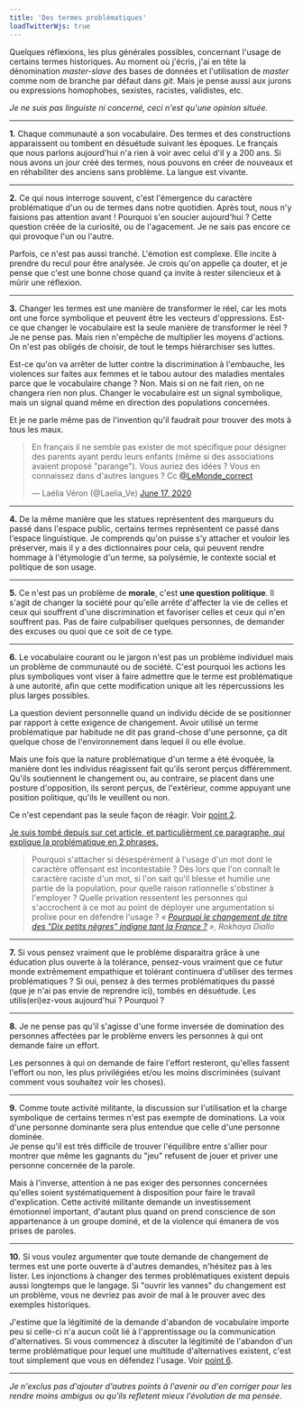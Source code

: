 ```yaml
---
title: 'Des termes problématiques'
loadTwitterWjs: true
---
```


Quelques réflexions, les plus générales possibles, concernant l'usage de
certains termes historiques. Au moment où j'écris, j'ai en tête la dénomination
_master-slave_ des bases de données et l'utilisation de _master_ comme nom de
branche par défaut dans _git_. Mais je pense aussi aux jurons ou expressions
homophobes, sexistes, racistes, validistes, etc.

_Je ne suis pas linguiste ni concerné, ceci n'est qu'une opinion située._

---

<strong id="p1">1.</strong> Chaque communauté a son vocabulaire. Des termes et
des constructions apparaissent ou tombent en désuétude suivant les époques. Le
français que nous parlons aujourd'hui n'a rien à voir avec celui d'il y a 200
ans. Si nous avons un jour créé des termes, nous pouvons en créer de nouveaux et
en réhabiliter des anciens sans problème. La langue est vivante.

---

<strong id="p2">2.</strong> Ce qui nous interroge souvent, c'est l'émergence du
caractère problématique d'un ou de termes dans notre quotidien. Après tout, nous
n'y faisions pas attention avant ! Pourquoi s'en soucier aujourd'hui ? Cette
question créée de la curiosité, ou de l'agacement. Je ne sais pas encore ce qui
provoque l'un ou l'autre.

Parfois, ce n'est pas aussi tranché. L'émotion est complexe. Elle incite à
prendre du recul pour être analysée. Je crois qu'on appelle ça douter, et je
pense que c'est une bonne chose quand ça invite à rester silencieux et à mûrir
une réflexion.

---

<strong id="p3">3.</strong> Changer les termes est une manière de transformer le
réel, car les mots ont une force symbolique et peuvent être les vecteurs
d'oppressions. Est-ce que changer le vocabulaire est la seule manière de
transformer le réel ? Je ne pense pas. Mais rien n'empêche de multiplier les
moyens d'actions. On n'est pas obligés de choisir, de tout le temps hiérarchiser
ses luttes.

Est-ce qu'on va arrêter de lutter contre la discrimination à l'embauche, les
violences sur faites aux femmes et le tabou autour des maladies mentales parce
que le vocabulaire change ? Non. Mais si on ne fait rien, on ne changera rien
non plus. Changer le vocabulaire est un signal symbolique, mais un signal quand
même en direction des populations concernées.

Et je ne parle même pas de l'invention qu'il faudrait pour trouver des mots à
tous les maux.

<blockquote class="twitter-tweet"><p lang="fr" dir="ltr">En français il ne semble pas exister de mot spécifique pour désigner des parents ayant perdu leurs enfants (même si des associations avaient proposé &quot;parange&quot;). Vous auriez des idées ? Vous en connaissez dans d&#39;autres langues ? Cc <a href="https://twitter.com/LeMonde_correct?ref_src=twsrc%5Etfw">@LeMonde_correct</a></p>&mdash; Laélia Véron (@Laelia_Ve) <a href="https://twitter.com/Laelia_Ve/status/1273139894257364994?ref_src=twsrc%5Etfw">June 17, 2020</a></blockquote>

---

<strong id="p4">4.</strong> De la même manière que les statues représentent des
marqueurs du passé dans l'espace public, certains termes représentent ce passé
dans l'espace linguistique. Je comprends qu'on puisse s'y attacher et vouloir
les préserver, mais il y a des dictionnaires pour cela, qui peuvent rendre
hommage à l'étymologie d'un terme, sa polysémie, le contexte social et politique
de son usage.

---

<strong id="p5">5.</strong> Ce n'est pas un problème de **morale**, c'est **une
question politique**. Il s'agit de changer la société pour qu'elle arrête
d'affecter la vie de celles et ceux qui souffrent d'une discrimination et
favoriser celles et ceux qui n'en souffrent pas. Pas de faire culpabiliser
quelques personnes, de demander des excuses ou quoi que ce soit de ce type.

---

<strong id="p6">6.</strong> Le vocabulaire courant ou le jargon n'est pas un
problème individuel mais un problème de communauté ou de société. C'est pourquoi
les actions les plus symboliques vont viser à faire admettre que le terme est
problématique à une autorité, afin que cette modification unique ait les
répercussions les plus larges possibles.

La question devient personnelle quand un individu décide de se positionner par
rapport à cette exigence de changement. Avoir utilisé un terme problématique par
habitude ne dit pas grand-chose d'une personne, ça dit quelque chose de
l'environnement dans lequel il ou elle évolue.

Mais une fois que la nature problématique d'un terme a été évoquée, la manière
dont les individus réagissent fait qu'ils seront perçus différemment. Qu'ils
soutiennent le changement ou, au contraire, se placent dans une posture
d'opposition, ils seront perçus, de l'extérieur, comme appuyant une position
politique, qu'ils le veuillent ou non.

Ce n'est cependant pas la seule façon de réagir. Voir [point 2](#p2).

<ins class="bloc" datetime="2020-09-18" title="Ajout du 18 septembre 2020">Je
suis tombé depuis sur cet article, et particulièrment ce paragraphe, qui
explique la problématique en 2 phrases.</ins>

> Pourquoi s'attacher si désespérément à l'usage d'un mot dont le caractère
> offensant est incontestable ? Dès lors que l'on connaît le caractère raciste
> d'un mot, si l'on sait qu'il blesse et humilie une partie de la population,
> pour quelle raison rationnelle s'obstiner à l'employer ? Quelle privation
> ressentent les personnes qui s'accrochent à ce mot au point de déployer une
> argumentation si prolixe pour en défendre l'usage ?
> <cite>« [Pourquoi le changement de titre des "Dix petits nègres" indigne tant la France ?](http://www.slate.fr/story/194546/agatha-christie-dix-ptits-negres-rebaptise-ils-etaient-dix-pourquoi-france-accrocher-desesperement-racisme) »,
> Rokhaya Diallo</cite>

---

<strong id="p7">7.</strong> Si vous pensez vraiment que le problème disparaitra
grâce à une éducation plus ouverte à la tolérance, pensez-vous vraiment que ce
futur monde extrêmement empathique et tolérant continuera d'utiliser des termes
problématiques ? Si oui, pensez à des termes problématiques du passé (que je
n'ai pas envie de reprendre ici), tombés en désuétude. Les utilis(eri)ez-vous
aujourd'hui ? Pourquoi ?

---

<strong id="p8">8.</strong> Je ne pense pas qu'il s'agisse d'une forme inversée
de domination des personnes affectées par le problème envers les personnes à qui
ont demande faire un effort.

Les personnes à qui on demande de faire l'effort resteront, qu'elles fassent
l'effort ou non, les plus privilégiées et/ou les moins discriminées (suivant
comment vous souhaitez voir les choses).

---

<strong id="p9">9.</strong> Comme toute activité militante, la discussion sur
l'utilisation et la charge symbolique de certains termes n'est pas exempte de
dominations. La voix d'une personne dominante sera plus entendue que celle d'une
personne dominée.  
Je pense qu'il est très difficile de trouver l'équilibre entre s'allier pour
montrer que même les gagnants du "jeu" refusent de jouer et priver une personne
concernée de la parole.

Mais à l'inverse, attention à ne pas exiger des personnes concernées qu'elles
soient systématiquement à disposition pour faire le travail d'explication. Cette
activité militante demande un investissement émotionnel important, d'autant plus
quand on prend conscience de son appartenance à un groupe dominé, et de la
violence qui émanera de vos prises de paroles.

---

<strong id="p10">10.</strong> Si vous voulez argumenter que toute demande de
changement de termes est une porte ouverte à d'autres demandes, n'hésitez pas à
les lister. Les injonctions à changer des termes problématiques existent depuis
aussi longtemps que le langage. Si "ouvrir les vannes" du changement est un
problème, vous ne devriez pas avoir de mal à le prouver avec des exemples
historiques.

J'estime que la légitimité de la demande d'abandon de vocabulaire importe peu si
celle-ci n'a aucun coût lié à l'apprentissage ou la communication
d'alternatives. Si vous commencez à discuter la légitimité de l'abandon d'un
terme problématique pour lequel une multitude d'alternatives existent, c'est
tout simplement que vous en défendez l'usage. Voir [point 6](#p6).

---

_Je n'exclus pas d'ajouter d'autres points à l'avenir ou d'en corriger pour les
rendre moins ambigus ou qu'ils refletent mieux l'évolution de ma pensée._

